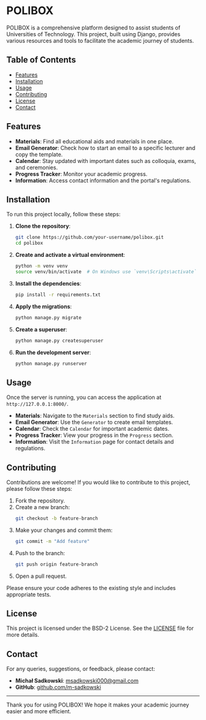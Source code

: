 # POLIBOX

POLIBOX is a comprehensive platform designed to assist students of Universities of Technology. This project, built using Django, provides various resources and tools to facilitate the academic journey of students.

## Table of Contents

- [Features](#features)
- [Installation](#installation)
- [Usage](#usage)
- [Contributing](#contributing)
- [License](#license)
- [Contact](#contact)

## Features

- **Materials**: Find all educational aids and materials in one place.
- **Email Generator**: Check how to start an email to a specific lecturer and copy the template.
- **Calendar**: Stay updated with important dates such as colloquia, exams, and ceremonies.
- **Progress Tracker**: Monitor your academic progress.
- **Information**: Access contact information and the portal's regulations.

## Installation

To run this project locally, follow these steps:

1. **Clone the repository**:
    ```bash
    git clone https://github.com/your-username/polibox.git
    cd polibox
    ```

2. **Create and activate a virtual environment**:
    ```bash
    python -m venv venv
    source venv/bin/activate  # On Windows use `venv\Scripts\activate`
    ```

3. **Install the dependencies**:
    ```bash
    pip install -r requirements.txt
    ```

4. **Apply the migrations**:
    ```bash
    python manage.py migrate
    ```

5. **Create a superuser**:
    ```bash
    python manage.py createsuperuser
    ```

6. **Run the development server**:
    ```bash
    python manage.py runserver
    ```

## Usage

Once the server is running, you can access the application at `http://127.0.0.1:8000/`.

- **Materials**: Navigate to the `Materials` section to find study aids.
- **Email Generator**: Use the `Generator` to create email templates.
- **Calendar**: Check the `Calendar` for important academic dates.
- **Progress Tracker**: View your progress in the `Progress` section.
- **Information**: Visit the `Information` page for contact details and regulations.

## Contributing

Contributions are welcome! If you would like to contribute to this project, please follow these steps:

1. Fork the repository.
2. Create a new branch:
    ```bash
    git checkout -b feature-branch
    ```
3. Make your changes and commit them:
    ```bash
    git commit -m "Add feature"
    ```
4. Push to the branch:
    ```bash
    git push origin feature-branch
    ```
5. Open a pull request.

Please ensure your code adheres to the existing style and includes appropriate tests.

## License

This project is licensed under the BSD-2 License. See the [LICENSE](LICENSE) file for more details.

## Contact

For any queries, suggestions, or feedback, please contact:

- **Michał Sadkowski**: [msadkowski000@gmail.com](mailto:msadkowski000@gmail.com)
- **GitHub**: [github.com/m-sadkowski](https://github.com/m-sadkowski)

---

Thank you for using POLIBOX! We hope it makes your academic journey easier and more efficient.
